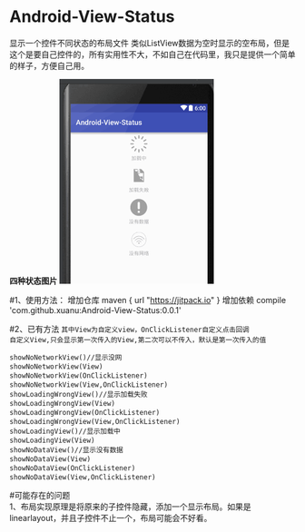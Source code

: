# Android-View-Status
显示一个控件不同状态的布局文件
类似ListView数据为空时显示的空布局，但是这个是要自己控件的，所有实用性不大，不如自己在代码里，我只是提供一个简单的样子，方便自己用。

**四种状态图片** 
![image](https://github.com/xuanu/Android-View-Status/raw/master/screenshots/screenshos_01.png)  
 
#1、使用方法：
              增加仓库 maven { url "https://jitpack.io" }
              增加依赖 compile 'com.github.xuanu:Android-View-Status:0.0.1'
 
#2、已有方法
`其中View为自定义view，OnClickListener自定义点击回调`  
`自定义View,只会显示第一次传入的View,第二次可以不传入，默认是第一次传入的值`  

```
showNoNetworkView()//显示没网
showNoNetworkView(View)
showNoNetworkView(OnClickListener)
showNoNetworkView(View,OnClickListener)
showLoadingWrongView()//显示加载失败
showLoadingWrongView(View)
showLoadingWrongView(OnClickListener)
showLoadingWrongView(View,OnClickListener)
showLoadingView()//显示加载中
showLoadingView(View)
showNoDataView()//显示没有数据
showNoDataView(View)
showNoDataView(OnClickListener)
showNoDataView(View,OnClickListener)
```  

 #可能存在的问题  
   1、布局实现原理是将原来的子控件隐藏，添加一个显示布局。如果是linearlayout，并且子控件不止一个，布局可能会不好看。
